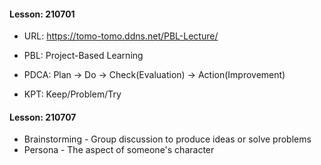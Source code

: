 #### Lesson: 210701

 - URL: https://tomo-tomo.ddns.net/PBL-Lecture/

 - PBL: Project-Based Learning
 - PDCA: Plan -> Do -> Check(Evaluation) -> Action(Improvement)
 - KPT: Keep/Problem/Try


#### Lesson: 210707

 - Brainstorming - Group discussion to produce ideas or solve problems
 - Persona - The aspect of someone's character
	


